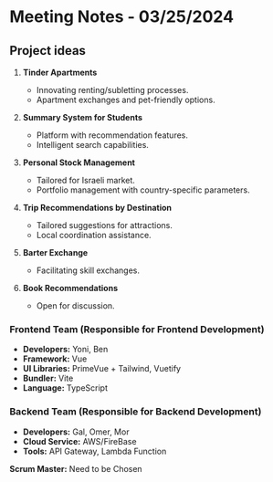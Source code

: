 # Meeting Notes - 03/25/2024

## Project ideas

1. **Tinder Apartments**
   - Innovating renting/subletting processes.
   - Apartment exchanges and pet-friendly options.

2. **Summary System for Students**
   - Platform with recommendation features.
   - Intelligent search capabilities.

3. **Personal Stock Management**
   - Tailored for Israeli market.
   - Portfolio management with country-specific parameters.

4. **Trip Recommendations by Destination**
   - Tailored suggestions for attractions.
   - Local coordination assistance.

5. **Barter Exchange**
   - Facilitating skill exchanges.

6. **Book Recommendations**
   - Open for discussion.

### Frontend Team (Responsible for Frontend Development)
- **Developers:** Yoni, Ben
- **Framework:** Vue
- **UI Libraries:** PrimeVue + Tailwind, Vuetify
- **Bundler:** Vite
- **Language:** TypeScript

### Backend Team (Responsible for Backend Development)
- **Developers:** Gal, Omer, Mor
- **Cloud Service:** AWS/FireBase
- **Tools:** API Gateway, Lambda Function


**Scrum Master:** 
Need to be Chosen

